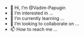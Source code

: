 - 👋 Hi, I’m @Vadim-Papugin
- 👀 I’m interested in ...
- 🌱 I’m currently learning ...
- 💞️ I’m looking to collaborate on ...
- 📫 How to reach me ...

<!---
Vadim-Papugin/Vadim-Papugin is a ✨ special ✨ repository because its `README.md` (🌱 I’m currently learning ..js.. ) appears on your GitHub profile.
You can click the Preview link to take a look at your changes.
--->

